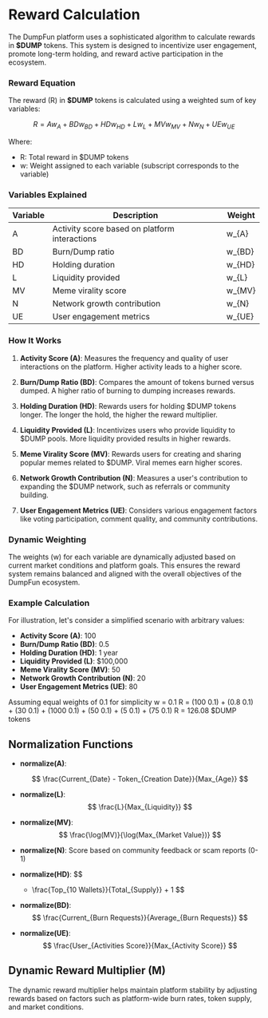 # Reward Calculation

The DumpFun platform uses a sophisticated algorithm to calculate rewards in **$DUMP** tokens. This system is designed to incentivize user engagement, promote long-term holding, and reward active participation in the ecosystem.



### Reward Equation

The reward (R) in **$DUMP** tokens is calculated using a weighted sum of key variables:

$$
R = A w_{A} + BD w_{BD} + HD w_{HD} + L w_{L} + MV w_{MV} + N w_{N} + UE w_{UE}
$$

Where:

- R: Total reward in $DUMP tokens
- w: Weight assigned to each variable (subscript corresponds to the variable)


### Variables Explained

| Variable | Description | Weight |
|----------|-------------|--------|
| A        | Activity score based on platform interactions | w_{A} |
| BD       | Burn/Dump ratio | w_{BD} |
| HD       | Holding duration | w_{HD} |
| L        | Liquidity provided | w_{L} |
| MV       | Meme virality score | w_{MV} |
| N        | Network growth contribution | w_{N} |
| UE       | User engagement metrics | w_{UE} |

### How It Works

1. **Activity Score (A)**: Measures the frequency and quality of user interactions on the platform. Higher activity leads to a higher score.

2. **Burn/Dump Ratio (BD)**: Compares the amount of tokens burned versus dumped. A higher ratio of burning to dumping increases rewards.

3. **Holding Duration (HD)**: Rewards users for holding $DUMP tokens longer. The longer the hold, the higher the reward multiplier.

4. **Liquidity Provided (L)**: Incentivizes users who provide liquidity to $DUMP pools. More liquidity provided results in higher rewards.

5. **Meme Virality Score (MV)**: Rewards users for creating and sharing popular memes related to $DUMP. Viral memes earn higher scores.

6. **Network Growth Contribution (N)**: Measures a user's contribution to expanding the $DUMP network, such as referrals or community building.

7. **User Engagement Metrics (UE)**: Considers various engagement factors like voting participation, comment quality, and community contributions.

### Dynamic Weighting

The weights (w) for each variable are dynamically adjusted based on current market conditions and platform goals. This ensures the reward system remains balanced and aligned with the overall objectives of the DumpFun ecosystem.

### Example Calculation

For illustration, let's consider a simplified scenario with arbitrary values:

- **Activity Score (A)**: 100
- **Burn/Dump Ratio (BD)**: 0.5
- **Holding Duration (HD)**: 1 year
- **Liquidity Provided (L)**: $100,000
- **Meme Virality Score (MV)**: 50
- **Network Growth Contribution (N)**: 20
- **User Engagement Metrics (UE)**: 80

Assuming equal weights of 0.1 for simplicity
w = 0.1
R = (100 0.1) + (0.8 0.1) + (30 0.1) + (1000 0.1) + (50 0.1) + (5 0.1) + (75 0.1)
R = 126.08 $DUMP tokens

## Normalization Functions

- **normalize(A)**: 

  $$
  \frac{Current_{Date} - Token_{Creation Date}}{Max_{Age}}
  $$

- **normalize(L)**: 
  $$
  \frac{L}{Max_{Liquidity}}
  $$

- **normalize(MV)**: 
  $$
  \frac{\log(MV)}{\log(Max_{Market Value})}
  $$

- **normalize(N)**: Score based on community feedback or scam reports (0-1)

- **normalize(HD)**: 
  $$
  - \frac{Top_{10 Wallets}}{Total_{Supply}} + 1
  $$

- **normalize(BD)**: 
  $$
  \frac{Current_{Burn Requests}}{Average_{Burn Requests}}
  $$

- **normalize(UE)**: 
  $$
  \frac{User_{Activities Score}}{Max_{Activity Score}}
  $$

## Dynamic Reward Multiplier (M)
The dynamic reward multiplier helps maintain platform stability by adjusting rewards based on factors such as platform-wide burn rates, token supply, and market conditions.
